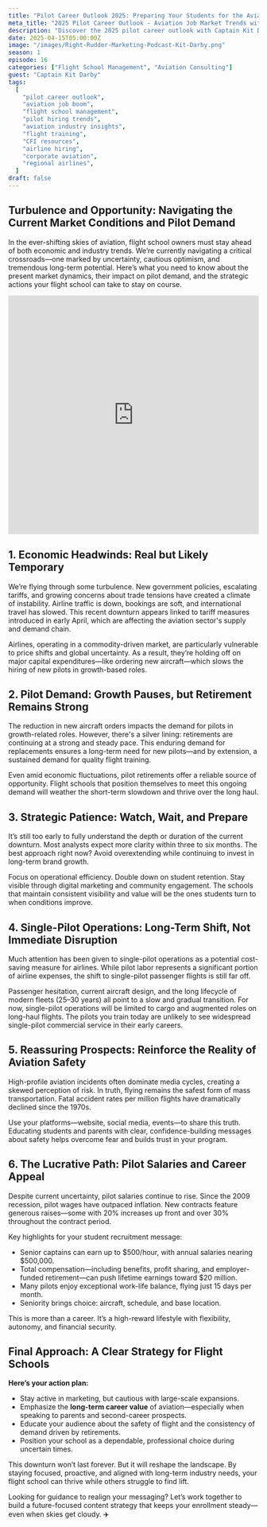 ```yaml
---
title: "Pilot Career Outlook 2025: Preparing Your Students for the Aviation Job Boom"
meta_title: "2025 Pilot Career Outlook - Aviation Job Market Trends with Captain Kit Darby"
description: "Discover the 2025 pilot career outlook with Captain Kit Darby. Learn about airline pilot hiring trends, aviation job market forecast, pilot career development strategies, and how flight schools can prepare students for 5,000+ new pilot positions in commercial aviation, regional airlines, and corporate flying."
date: 2025-04-15T05:00:00Z
image: "/images/Right-Rudder-Marketing-Podcast-Kit-Darby.png"
season: 1
episode: 16
categories: ["Flight School Management", "Aviation Consulting"]
guest: "Captain Kit Darby"
tags:
  [
    "pilot career outlook",
    "aviation job boom",
    "flight school management",
    "pilot hiring trends",
    "aviation industry insights",
    "flight training",
    "CFI resources",
    "airline hiring",
    "corporate aviation",
    "regional airlines",
  ]
draft: false
---
```


## Turbulence and Opportunity: Navigating the Current Market Conditions and Pilot Demand

In the ever-shifting skies of aviation, flight school owners must stay ahead of both economic and industry trends. We’re currently navigating a critical crossroads—one marked by uncertainty, cautious optimism, and tremendous long-term potential. Here’s what you need to know about the present market dynamics, their impact on pilot demand, and the strategic actions your flight school can take to stay on course.

<iframe width="100%" height="480" src="https://www.youtube.com/embed/yhJRNGilG90?si=zt0Yc095lKVvIEgk" title="YouTube video player" frameborder="0" allow="accelerometer; autoplay; clipboard-write; encrypted-media; gyroscope; picture-in-picture; web-share" referrerpolicy="strict-origin-when-cross-origin" allowfullscreen></iframe>

## 1. Economic Headwinds: Real but Likely Temporary

We’re flying through some turbulence. New government policies, escalating tariffs, and growing concerns about trade tensions have created a climate of instability. Airline traffic is down, bookings are soft, and international travel has slowed. This recent downturn appears linked to tariff measures introduced in early April, which are affecting the aviation sector's supply and demand chain.

Airlines, operating in a commodity-driven market, are particularly vulnerable to price shifts and global uncertainty. As a result, they’re holding off on major capital expenditures—like ordering new aircraft—which slows the hiring of new pilots in growth-based roles.

## 2. Pilot Demand: Growth Pauses, but Retirement Remains Strong

The reduction in new aircraft orders impacts the demand for pilots in growth-related roles. However, there's a silver lining: retirements are continuing at a strong and steady pace. This enduring demand for replacements ensures a long-term need for new pilots—and by extension, a sustained demand for quality flight training.

Even amid economic fluctuations, pilot retirements offer a reliable source of opportunity. Flight schools that position themselves to meet this ongoing demand will weather the short-term slowdown and thrive over the long haul.

## 3. Strategic Patience: Watch, Wait, and Prepare

It’s still too early to fully understand the depth or duration of the current downturn. Most analysts expect more clarity within three to six months. The best approach right now? Avoid overextending while continuing to invest in long-term brand growth.

Focus on operational efficiency. Double down on student retention. Stay visible through digital marketing and community engagement. The schools that maintain consistent visibility and value will be the ones students turn to when conditions improve.

## 4. Single-Pilot Operations: Long-Term Shift, Not Immediate Disruption

Much attention has been given to single-pilot operations as a potential cost-saving measure for airlines. While pilot labor represents a significant portion of airline expenses, the shift to single-pilot passenger flights is still far off.

Passenger hesitation, current aircraft design, and the long lifecycle of modern fleets (25–30 years) all point to a slow and gradual transition. For now, single-pilot operations will be limited to cargo and augmented roles on long-haul flights. The pilots you train today are unlikely to see widespread single-pilot commercial service in their early careers.

## 5. Reassuring Prospects: Reinforce the Reality of Aviation Safety

High-profile aviation incidents often dominate media cycles, creating a skewed perception of risk. In truth, flying remains the safest form of mass transportation. Fatal accident rates per million flights have dramatically declined since the 1970s.

Use your platforms—website, social media, events—to share this truth. Educating students and parents with clear, confidence-building messages about safety helps overcome fear and builds trust in your program.

## 6. The Lucrative Path: Pilot Salaries and Career Appeal

Despite current uncertainty, pilot salaries continue to rise. Since the 2009 recession, pilot wages have outpaced inflation. New contracts feature generous raises—some with 20% increases up front and over 30% throughout the contract period.

Key highlights for your student recruitment message:

- Senior captains can earn up to $500/hour, with annual salaries nearing $500,000.
- Total compensation—including benefits, profit sharing, and employer-funded retirement—can push lifetime earnings toward $20 million.
- Many pilots enjoy exceptional work-life balance, flying just 15 days per month.
- Seniority brings choice: aircraft, schedule, and base location.

This is more than a career. It’s a high-reward lifestyle with flexibility, autonomy, and financial security.

## Final Approach: A Clear Strategy for Flight Schools

**Here’s your action plan:**

- Stay active in marketing, but cautious with large-scale expansions.
- Emphasize the **long-term career value** of aviation—especially when speaking to parents and second-career prospects.
- Educate your audience about the safety of flight and the consistency of demand driven by retirements.
- Position your school as a dependable, professional choice during uncertain times.

This downturn won’t last forever. But it will reshape the landscape. By staying focused, proactive, and aligned with long-term industry needs, your flight school can thrive while others struggle to find lift.

Looking for guidance to realign your messaging? Let’s work together to build a future-focused content strategy that keeps your enrollment steady—even when skies get cloudy. ✈️
